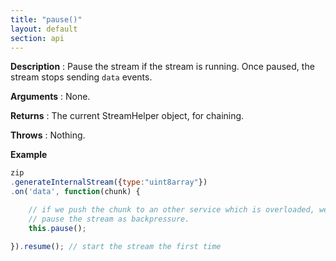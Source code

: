 ```yaml
---
title: "pause()"
layout: default
section: api
---
```


__Description__ : Pause the stream if the stream is running. Once paused, the
stream stops sending `data` events.

__Arguments__ : None.

__Returns__ : The current StreamHelper object, for chaining.

__Throws__ : Nothing.

__Example__

```js
zip
.generateInternalStream({type:"uint8array"})
.on('data', function(chunk) {

    // if we push the chunk to an other service which is overloaded, we can
    // pause the stream as backpressure.
    this.pause();

}).resume(); // start the stream the first time
```

